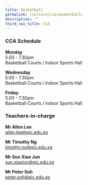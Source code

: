 ```yaml
---
title: Basketball
permalink: /culture/cca/basketball/
description: ""
third_nav_title: CCA
---
```

### CCA Schedule

**Monday**  
5.00 - 7.30pm  
Basketball Courts / Indoor Sports Hall

**Wednesday**  
5.00 - 7.30pm  
Basketball Courts / Indoor Sports Hall

**Friday**  
5.00 - 7.30pm  
Basketball Courts / Indoor Sports Hall


### Teachers-in-charge

**Mr Allen Lee**  
[allen.lee@ejc.edu.sg](mailto:allen.lee@ejc.edu.sg)

**Mr Timothy Ng**  
[timothy.ng@ejc.edu.sg](mailto:timothy.ng@ejc.edu.sg)

**Mr Sun Xiao Jun**  
[sun.xiaojun@ejc.edu.sg](mailto:sun.xiaojun@ejc.edu.sg)

**Mr Peter Soh**  
[peter.soh@ejc.edu.sg](mailto:peter.soh@ejc.edu.sg)
